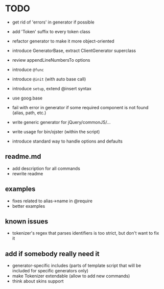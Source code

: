 # TODO

* get rid of 'errors' in generator if possible
* add 'Token' suffix to every token class
* refactor generator to make it more object-oriented
* introduce GeneratorBase, extract ClientGenerator superclass
* review appendLineNumbersTo options

* introduce `@func`
* introduce `@init` (with auto base call)
* introduce `setup`, extend @insert syntax
* use goog.base

* fail with error in generator if some required component is not found (alias, path, etc.)

* write generic generator for jQuery/commonJS/...

* write usage for bin/ojster (within the script)

* introduce standard way to handle options and defaults

## readme.md

* add description for all commands
* rewrite readme

## examples

* fixes related to alias->name in @require
* better examples

## known issues

* tokenizer's regex that parses identifiers is too strict, but don't want to fix it

## add if somebody really need it

* generator-specific includes (parts of template script that will be included for specific generators only)
* make Tokenizer extendable (allow to add new commands)
* think about skins support
